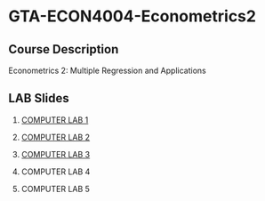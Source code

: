 # GTA-ECON4004-Econometrics2

## Course Description

Econometrics 2: Multiple Regression and Applications

## LAB Slides

1. [COMPUTER LAB 1](https://nbviewer.org/github/duongtrinhss/GTA-ECON4004-Econometrics2/blob/main/COMPUTER%20LAB%201/ECON4004-Lab1-slides.pdf)

2. [COMPUTER LAB 2](https://nbviewer.org/github/duongtrinhss/GTA-ECON4004-Econometrics2/blob/main/COMPUTER%20LAB%202/ECON4004-Lab2-slides.pdf)

3. [COMPUTER LAB 3](https://nbviewer.org/github/duongtrinhss/GTA-ECON4004-Econometrics2/blob/main/COMPUTER%20LAB%203/ECON4004-Lab3-slides.pdf)

4. COMPUTER LAB 4

5. COMPUTER LAB 5

